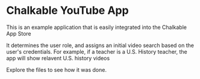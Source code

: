 <h1>Chalkable YouTube App</h1>
<p>This is an example application that is easily integrated into the Chalkable App Store</p>
<p>It determines the user role, and assigns an initial video search based on the user's credentials. For example, if a teacher is a U.S. History teacher, the app will show relavent U.S. history videos</p>
<p>Explore the files to see how it was done.</p>

